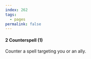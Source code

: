 ```yaml
---
index: 262
tags:
  - pages
permalink: false
---
```

#### 2 Counterspell (1)

Counter a spell targeting you or an ally.